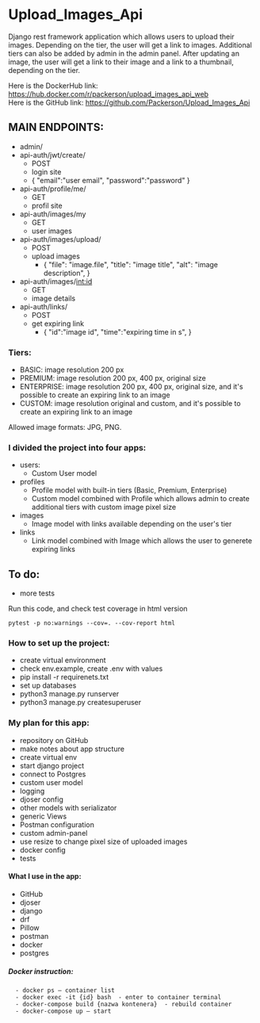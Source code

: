 # Upload_Images_Api

Django rest framework application which allows users to upload their images. Depending on the tier, the user will get a link to images.
Additional tiers can also be added by admin in the admin panel. 
After updating an image, the user will get a link to their image and a link to a thumbnail, depending on the tier. 

Here is the DockerHub link: https://hub.docker.com/r/packerson/upload_images_api_web <br>
Here is the GitHub link: https://github.com/Packerson/Upload_Images_Api

## MAIN ENDPOINTS:
- admin/             
- api-auth/jwt/create/
  - POST
  - login site
  - {
    "email":"user email",
    "password":"password"
     }
- api-auth/profile/me/
  - GET
  - profil site
- api-auth/images/my
  - GET
  - user images
- api-auth/images/upload/   
  - POST 
  - upload images 
    - {
    "file": "image.file",
    "title": "image title",
    "alt": "image description",
      }
- api-auth/images/<int:id>
  - GET
  - image details
- api-auth/links/
  - POST
  - get expiring link
    - {
    "id":"image id",
    "time":"expiring time in s",
      }


### Tiers:
- BASIC: image resolution 200 px
- PREMIUM: image resolution 200 px, 400 px, original size
- ENTERPRISE: image resolution 200 px, 400 px, original size, and it's possible to create an expiring link to an image
- CUSTOM: image resolution original and custom, and it's possible to create an expiring link to an image

Allowed image formats: JPG, PNG.

### I divided the project into four apps:
- users:
  - Custom User model
- profiles 
  - Profile model with built-in tiers (Basic, Premium, Enterprise)
  - Custom model combined with Profile which allows admin to create additional tiers with custom image pixel size
- images
  - Image model with links available depending on the user's tier
- links
  - Link model combined with Image which allows the user to generete expiring links
  

## To do:
- more tests

Run this code, and check test coverage in html version
```
pytest -p no:warnings --cov=. --cov-report html
```

### How to set up the project:
- create virtual environment
- check env.example, create .env with values
- pip install -r requirenets.txt
- set up databases
- python3 manage.py runserver
- python3 manage.py createsuperuser

### My plan for this app:
- repository on GitHub
- make notes about app structure
- create virtual env
- start django project
- connect to Postgres
- custom user model
- logging
- djoser config
- other models with serializator
- generic Views
- Postman configuration
- custom admin-panel
- use resize to change pixel size of uploaded images
- docker config
- tests


#### What I use in the app:
- GitHub
- djoser
- django
- drf
- Pillow
- postman
- docker
- postgres

##### Docker instruction:
```
  - docker ps – container list 
  - docker exec -it {id} bash  - enter to container terminal
  - docker-compose build {nazwa kontenera}  - rebuild container
  - docker-compose up – start 
```
